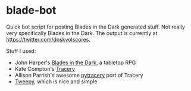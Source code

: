 # blade-bot

Quick bot script for posting Blades in the Dark generated stuff.  Not
really very specifically Blades in the Dark.  The output is currently 
at https://twitter.com/doskvolscores.

Stuff I used:

* John Harper's [Blades in the Dark](https://bladesinthedark.com/), a tabletop RPG
* Kate Compton's [Tracery](https://tracery.io/)
* Allison Parrish's awesome [pytracery](https://github.com/aparrish/pytracery) port of Tracery
* [Tweepy](http://www.tweepy.org), which is nice and simple
